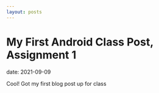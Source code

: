 ```yaml
---
layout: posts
---
```


# My First Android Class Post, Assignment 1
date: 2021-09-09

Cool! Got my first blog post up for class
